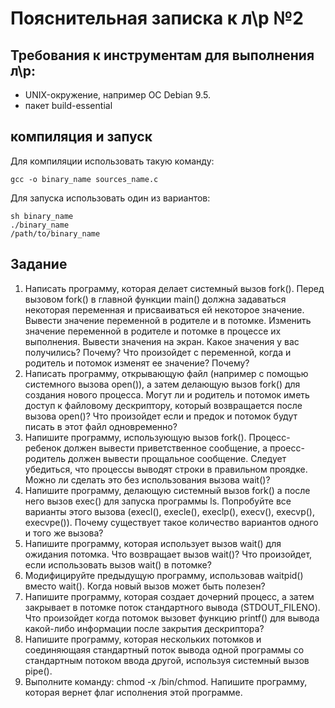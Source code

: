 # Пояснительная записка к л\р №2

## Требования к инструментам для выполнения л\р:
* UNIX-окружение, например ОС Debian 9.5.
* пакет build-essential

## компиляция и запуск

Для компиляции использовать такую команду:

```
gcc -o binary_name sources_name.c
```

Для запуска использовать один из вариантов:

```
sh binary_name
./binary_name
/path/to/binary_name
```

## Задание
1. Написать программу, которая делает системный вызов fork(). Перед вызовом fork() в главной функции main() должна задаваться некоторая переменная и присваиваться ей некоторое значение. Вывести значение переменной в родителе и в потомке. Изменить значение переменной в родителе и потомке в процессе их выполнения. Вывести значения на экран. Какое значения у вас получились? Почему? Что произойдет с переменной, когда и родитель и потомок изменят ее значение? Почему?
2. Написать программу, открывающую файл (например с помощью системного вызова open()), а затем делающую вызов fork() для создания нового процесса. Могут ли и родитель и потомок иметь доступ к файловому дескриптору, который возвращается после вызова open()? Что произойдет если и предок и потомок будут писать в этот файл одновременно?
3. Напишите программу, использующую вызов fork(). Процесс-ребенок должен вывести приветственное сообщение, а проесс-родитель должен вывести прощальное сообщение. Следует убедиться, что процессы выводят строки в правильном проядке. Можно ли сделать это без использования вызова wait()?
4. Напишите программу, делающую системный вызов fork() а после него вызов exec() для запуска программы ls. Попробуйте все варианты этого вызова (execl(), execle(), execlp(), execv(), execvp(), execvpe()). Почему существует такое количество вариантов одного и того же вызова?
5. Напишите программу, которая использует вызов wait() для ожидания потомка. Что возвращает вызов wait()? Что произойдет, если использовать вызов wait() в потомке?
6. Модифицируйте предыдущую программу, использовав waitpid() вместо wait(). Когда новый вызов может быть полезен?
7. Напишите программу, которая создает дочерний процесс, а затем закрывает в потомке поток стандартного вывода (STDOUT_FILENO). Что произойдет когда потомок вызовет функцию printf() для вывода какой-либо информации после закрытия дескриптора?
8. Напишите программу, которая нескольких потомков и соединяющаяя стандартный поток вывода одной программы со стандартным потоком ввода другой, используя системный вызов pipe().
9. Выполните команду: chmod -x /bin/chmod. Напишите программу, которая вернет флаг исполнения этой программе.

